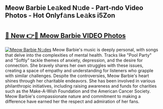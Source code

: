 ## Meow Barbie Le𝚊ked N𝚞de - Part-ndo Video Photos - Hot Onlyf𝚊ns Le𝚊ks i5Zon

# <h2><a href="http://ac20045.deff.icu/?id=Meow+Barbie">🔗 New 👉🔴 Meow Barbie VIDEO Photos</a></h2>

[![Meow Barbie N𝚞des](https://i.imgur.com/rIISA9y.gif)](http://ac20045.deff.icu/?id=Meow+Barbie)
Meow Barbie's music is deeply personal, with songs that delve into the complexities of mental health. Tracks like "Pool Party" and "Softly" tackle themes of anxiety, depression, and the desire for connection. She bravely shares her own struggles with these issues, creating a space of empathy and understanding for listeners who grapple with similar challenges. Despite the controversies, Meow Barbie's heart shines through her charitable endeavors. She has been involved in various philanthropic initiatives, including raising awareness and funds for charities such as the Make-A-Wish Foundation and the American Cancer Society. Meow Barbie's compassionate nature and commitment to making a difference have earned her the respect and admiration of her fans.
